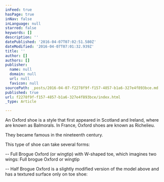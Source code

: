 ```yaml
---
inFeed: true
hasPage: true
inNav: false
inLanguage: null
starred: false
keywords: []
description: ''
datePublished: '2016-04-07T07:02:51.580Z'
dateModified: '2016-04-07T07:01:32.939Z'
title: ''
author: []
authors: []
publisher:
  name: null
  domain: null
  url: null
  favicon: null
sourcePath: _posts/2016-04-07-f2278f9f-f157-4857-b1a6-327e4f893bce.md
published: true
url: f2278f9f-f157-4857-b1a6-327e4f893bce/index.html
_type: Article

---
```

An Oxford shoe is a style that first appeared in Scotland and Ireland, where are known as Balmorals. In France, Oxford shoes are known as Richelieu. 

They became famous in the nineteenth century. 

This type of shoe can take several forms: 

-- Full Brogue Oxford (or wingtip) with W-shaped toe, which imagines two wings:
Full brogue Oxford or wingtip 

-- Half Brogue Oxford is a slightly modified version of the model above and has a textured surface only on toe shoe: